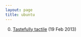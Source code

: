 ```yaml
---
layout: page
title: ubuntu
---
```


0. [Tastefully tactile](/bookmark/2013/02/19/ubuntu-tablet.html) (19 Feb 2013) 
